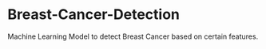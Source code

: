 # Breast-Cancer-Detection
Machine Learning Model to detect Breast Cancer based on certain features.
